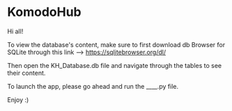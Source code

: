 # KomodoHub

Hi all!

To view the database's content, make sure to first download db Browser for SQLite through this link --> https://sqlitebrowser.org/dl/

Then open the KH_Database.db file and navigate through the tables to see their content.

To launch the app, please go ahead and run the ____.py file.

Enjoy :)
